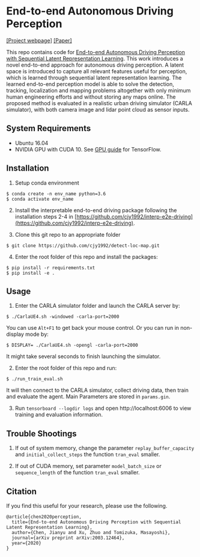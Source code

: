 # End-to-end Autonomous Driving Perception
[[Project webpage]](https://sites.google.com/berkeley.edu/e2e-percep/) [[Paper]](https://arxiv.org/abs/2003.12464)

This repo contains code for [End-to-end Autonomous Driving Perception with Sequential Latent Representation Learning](https://arxiv.org/abs/2003.12464). This work introduces a novel end-to-end approach for autonomous driving perception. A latent space is introduced to capture all relevant features useful for perception, which is learned through sequential latent representation learning. The learned end-to-end perception model is able to solve the detection, tracking, localization and mapping problems altogether with only minimum human engineering efforts and without storing any maps online. The proposed method is evaluated in a realistic urban driving simulator (CARLA simulator), with both camera image and lidar point cloud as sensor inputs.

## System Requirements
- Ubuntu 16.04
- NVIDIA GPU with CUDA 10. See [GPU guide](https://www.tensorflow.org/install/gpu) for TensorFlow.

## Installation
1. Setup conda environment
```
$ conda create -n env_name python=3.6
$ conda activate env_name
```

2. Install the interpretable end-to-end driving package following the installation steps 2-4 in [https://github.com/cjy1992/interp-e2e-driving](https://github.com/cjy1992/interp-e2e-driving).

3. Clone this git repo to an appropriate folder
```
$ git clone https://github.com/cjy1992/detect-loc-map.git
```

4. Enter the root folder of this repo and install the packages:
```
$ pip install -r requirements.txt
$ pip install -e .
```

## Usage
1. Enter the CARLA simulator folder and launch the CARLA server by:
```
$ ./CarlaUE4.sh -windowed -carla-port=2000
```
You can use ```Alt+F1``` to get back your mouse control.
Or you can run in non-display mode by:
```
$ DISPLAY= ./CarlaUE4.sh -opengl -carla-port=2000
```
It might take several seconds to finish launching the simulator.

2. Enter the root folder of this repo and run:
```
$ ./run_train_eval.sh
```
It will then connect to the CARLA simulator, collect driving data, then train and evaluate the agent. Main Parameters are stored in ```params.gin```. 

3. Run `tensorboard --logdir logs` and open http://localhost:6006 to view training and evaluation information.

## Trouble Shootings
1. If out of system memory, change the parameter ```replay_buffer_capacity``` and ```initial_collect_steps``` the function ```tran_eval``` smaller.

2. If out of CUDA memory, set parameter ```model_batch_size``` or ```sequence_length``` of the function ```tran_eval``` smaller.

## Citation
If you find this useful for your research, please use the following.

```
@article{chen2020perception,
  title={End-to-end Autonomous Driving Perception with Sequential Latent Representation Learning},
  author={Chen, Jianyu and Xu, Zhuo and Tomizuka, Masayoshi},
  journal={arXiv preprint arXiv:2003.12464},
  year={2020}
}
```
